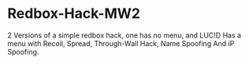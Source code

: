 # Redbox-Hack-MW2
2 Versions of a simple redbox hack, one has no menu, and LUC!D Has a menu with Recoil, Spread, Through-Wall Hack, Name Spoofing And iP Spoofing.
